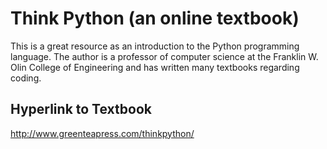 # Think Python (an online textbook)

This is a great resource as an introduction to the Python programming language. The author is a professor of computer science at the Franklin W. Olin College of Engineering and has written many textbooks regarding coding.

## Hyperlink to Textbook

http://www.greenteapress.com/thinkpython/
